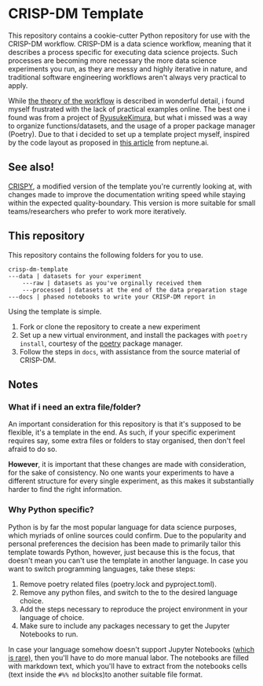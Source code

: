 # CRISP-DM Template

This repository contains a cookie-cutter Python repository for use with the CRISP-DM workflow. 
CRISP-DM is a data science workflow, meaning that it describes a process specific for 
executing data science projects. Such processes are becoming more necessary the more 
data science experiments you run, as they are messy and highly iterative in nature, and 
traditional software engineering workflows aren't always very practical to apply. 

While [the theory of the workflow](https://www.kde.cs.uni-kassel.de/wp-content/uploads/lehre/ws2012-13/kdd/files/CRISPWP-0800.pdf) 
is described in wonderful detail, i found myself frustrated with the lack of practical examples 
online. The best one i found was from a project of 
[RyusukeKimura](https://github.com/RyusukeKimura/crisp-dm), but what i missed was a way to organize functions/datasets, and the usage of a proper package manager (Poetry). Due to that i decided to set up a template project myself, inspired by the code layout as proposed in 
[this article](https://neptune.ai/blog/best-practices-for-data-science-project-workflows-and-file-organizations) 
from neptune.ai.

## See also!

[CRISPY](https://github.com/MichaelVerdegaal/crispy-workflow), a modified version of the template you're currently looking at, with changes made to improve the documentation writing speed 
while staying within the expected quality-boundary. This version is more suitable for 
small teams/researchers who prefer to work more iteratively.


## This repository

This repository contains the following folders for you to use.

```text
crisp-dm-template
---data | datasets for your experiment
    ---raw | datasets as you've orginally received them
    ---processed | datasets at the end of the data preparation stage
---docs | phased notebooks to write your CRISP-DM report in
```

Using the template is simple.

1. Fork or clone the repository to create a new experiment
2. Set up a new virtual environment, and install the packages with `poetry install`, courtesy of 
the [poetry](https://python-poetry.org/) package manager.
3. Follow the steps in `docs`, with assistance from the source material of CRISP-DM.

## Notes

### What if i need an extra file/folder?

An important consideration for this repository is that it's supposed to be flexible, it's a 
template in the end. As such, if your specific experiment requires say, some extra files or folders 
to stay organised, then don't feel afraid to do so. 

**However**, it is important that these changes are made with consideration, for the sake of 
consistency. No one wants your experiments to have a different structure for every single 
experiment, as this makes it substantially harder to find the right information.

### Why Python specific?

Python is by far the most popular language for data science purposes, which myriads of online sources could confirm. Due to the popularity and personal preferences the decision has been made to primarily tailor this template towards Python, however, just because this is the focus, that doesn't mean you can't use the template in another language. In case you want to switch programming languages, take these steps:

1. Remove poetry related files (poetry.lock and pyproject.toml).
2. Remove any python files, and switch to the to the desired language choice.
3. Add the steps necessary to reproduce the project environment in your language of choice.
4. Make sure to include any packages necessary to get the Jupyter Notebooks to run.

In case your language somehow doesn't support Jupyter Notebooks ([which is rare)](https://github.com/jupyter/jupyter/wiki/Jupyter-kernels), then you'll have to do more manual labor. The notebooks are filled with markdown text, which you'll have to extract from the notebooks cells (text inside the `#%% md` blocks)to another suitable file format.

